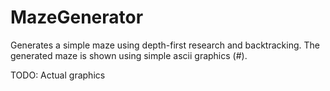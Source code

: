 # MazeGenerator
Generates a simple maze using depth-first research and backtracking. The generated maze is shown using simple ascii graphics (#).

TODO:
Actual graphics
